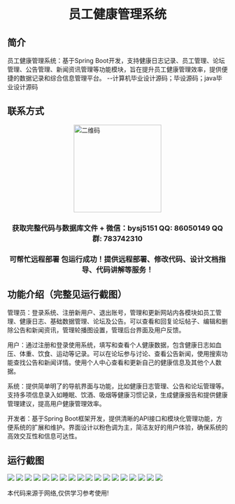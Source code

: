 <p><h1 align="center">员工健康管理系统</h1></p>

## 简介
员工健康管理系统：基于Spring Boot开发，支持健康日志记录、员工管理、论坛管理、公告管理、新闻资讯管理等功能模块，旨在提升员工健康管理效率，提供便捷的数据记录和综合信息管理平台。    --计算机毕业设计源码；毕设源码；java毕业设计源码


## 联系方式
<img src="https://bs-1329754181.cos.ap-shanghai.myqcloud.com/wx.jpg" alt="二维码" style="display: block; margin: 0 auto;" width="200px">
<p><h3 align="center">获取完整代码与数据库文件 + 微信：bysj5151 QQ: 86050149 QQ群: 783742310</h3></p>
<p><h3 align="center">可帮忙远程部署 包运行成功！提供远程部署、修改代码、设计文档指导、代码讲解等服务！</h3></p>

## 功能介绍（完整见运行截图）
管理员：登录系统、注册新用户、退出账号，管理和更新网站内各模块如员工管理、健康日志、基础数据管理、论坛及公告。可以查看和回复论坛帖子、编辑和删除公告和新闻资讯，管理轮播图设置，管理后台界面及用户反馈。

用户：通过注册和登录使用系统，填写和查看个人健康数据，包含健康日志如血压、体重、饮食、运动等记录。可以在论坛参与讨论、查看公告新闻，使用搜索功能查找公告和新闻详情。使用个人中心查看和更新自己的健康信息及其他个人数据。

系统：提供简单明了的导航界面与功能，比如健康日志管理、公告和论坛管理等。支持多项信息录入如睡眠、饮酒、吸烟等健康习惯记录，生成健康报告和提供健康管理建议，提高用户健康管理效率。

开发者：基于Spring Boot框架开发，提供清晰的API接口和模块化管理功能，方便系统的扩展和维护。界面设计以粉色调为主，简洁友好的用户体验，确保系统的高效交互性和信息可达性。


## 运行截图
![](https://bs-1329754181.cos.ap-shanghai.myqcloud.com/spring/EmployeeHealthManagementSystem/img/001.jpg)
![](https://bs-1329754181.cos.ap-shanghai.myqcloud.com/spring/EmployeeHealthManagementSystem/img/002.jpg)
![](https://bs-1329754181.cos.ap-shanghai.myqcloud.com/spring/EmployeeHealthManagementSystem/img/003.jpg)
![](https://bs-1329754181.cos.ap-shanghai.myqcloud.com/spring/EmployeeHealthManagementSystem/img/004.jpg)
![](https://bs-1329754181.cos.ap-shanghai.myqcloud.com/spring/EmployeeHealthManagementSystem/img/005.jpg)
![](https://bs-1329754181.cos.ap-shanghai.myqcloud.com/spring/EmployeeHealthManagementSystem/img/006.jpg)
![](https://bs-1329754181.cos.ap-shanghai.myqcloud.com/spring/EmployeeHealthManagementSystem/img/007.jpg)
![](https://bs-1329754181.cos.ap-shanghai.myqcloud.com/spring/EmployeeHealthManagementSystem/img/008.jpg)
![](https://bs-1329754181.cos.ap-shanghai.myqcloud.com/spring/EmployeeHealthManagementSystem/img/009.jpg)
![](https://bs-1329754181.cos.ap-shanghai.myqcloud.com/spring/EmployeeHealthManagementSystem/img/010.jpg)
![](https://bs-1329754181.cos.ap-shanghai.myqcloud.com/spring/EmployeeHealthManagementSystem/img/011.jpg)
![](https://bs-1329754181.cos.ap-shanghai.myqcloud.com/spring/EmployeeHealthManagementSystem/img/012.jpg)
![](https://bs-1329754181.cos.ap-shanghai.myqcloud.com/spring/EmployeeHealthManagementSystem/img/013.jpg)
![](https://bs-1329754181.cos.ap-shanghai.myqcloud.com/spring/EmployeeHealthManagementSystem/img/014.jpg)
![](https://bs-1329754181.cos.ap-shanghai.myqcloud.com/spring/EmployeeHealthManagementSystem/img/015.jpg)
![](https://bs-1329754181.cos.ap-shanghai.myqcloud.com/spring/EmployeeHealthManagementSystem/img/016.jpg)
![](https://bs-1329754181.cos.ap-shanghai.myqcloud.com/spring/EmployeeHealthManagementSystem/img/017.jpg)
![](https://bs-1329754181.cos.ap-shanghai.myqcloud.com/spring/EmployeeHealthManagementSystem/img/018.jpg)

<p>本代码来源于网络,仅供学习参考使用!</p>
